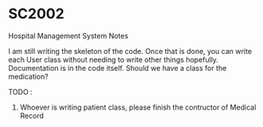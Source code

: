 # SC2002
Hospital Management System Notes

I am still writing the skeleton of the code. Once that is done, you can write each User class without needing to write other things hopefully. Documentation is in the code itself.
Should we have a class for the medication?

TODO : 
1. Whoever is writing patient class, please finish the contructor of Medical Record